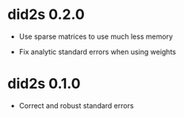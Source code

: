 # did2s 0.2.0

* Use sparse matrices to use much less memory

* Fix analytic standard errors when using weights

# did2s 0.1.0

* Correct and robust standard errors
